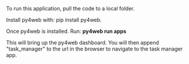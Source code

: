 To run this application, pull the code to a local folder.

Install py4web with: pip install py4web.

Once py4web is installed. Run: **py4web run apps**

This will bring up the py4web dashboard. You will then append "task_manager" to the url in the browser to navigate to the task manager app.
